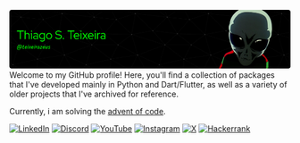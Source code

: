 [![Header](./github-header-image3.png)](https://www.youtube.com/watch?v=NfjsLmya1PI)
Welcome to my GitHub profile! Here, you'll find a collection of packages that I've developed mainly in Python and Dart/Flutter, as well as a variety of older projects that I've archived for reference.

Currently, i am solving the [advent of code](https://github.com/teixeirazeus/advent-of-code).


[![LinkedIn](https://img.shields.io/badge/linkedin-%230077B5.svg?style=for-the-badge&logo=linkedin&logoColor=white)](https://www.linkedin.com/in/thiago-s-teixeira-7564a8140/)
[![Discord](https://img.shields.io/badge/Discord-%235865F2.svg?style=for-the-badge&logo=discord&logoColor=white)](https://discord.com/users/306104640041386004)
[![YouTube](https://img.shields.io/badge/YouTube-%23FF0000.svg?style=for-the-badge&logo=YouTube&logoColor=white)](https://www.youtube.com/@ThiagoSTeixeir4)
[![Instagram](https://img.shields.io/badge/Instagram-%23E4405F.svg?style=for-the-badge&logo=Instagram&logoColor=white)](https://www.instagram.com/teixeira_zeus/)
[![X](https://img.shields.io/badge/X-%23000000.svg?style=for-the-badge&logo=X&logoColor=white)](https://twitter.com/ThiagoSTeixeir4)
[![Hackerrank](https://img.shields.io/badge/-Hackerrank-2EC866?style=for-the-badge&logo=HackerRank&logoColor=white)](https://www.hackerrank.com/profile/teixeira_zeus)
